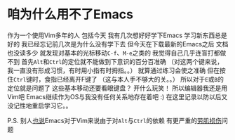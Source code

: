 咱为什么用不了Emacs
===================

作为一个使用Vim多年的人
包括今天
我有几次想好好学下Emacs
学习新东西总是好的
我已经忘记前几次是为什么没有学下去
但今天在下载最新的Emacs之后
文档也没读多少
就发现对基本的光标移动`C-f`、`M-e`之类的
我觉得自己几乎连盲打都做不到
首先`Alt`和`Ctrl`的定位就不能做到下意识的百分百准确
（对这两个键来说，我一直没有形成习惯，有时用小指有时拇指。。）
就算通过练习会使之准确
但在按住`Ctrl`键时，食指已经离开F键了
（这与本人手不够大的关。。）
所以对于`E`或`B`的定位就是问题了
这些基本移动还要看眼键盘？
开什么玩笑！
所以编辑器我还是用Vim吧
Emacs继续作为OS与我没有任何关系地存在着吧 :)
在这里记录以防以后又没记性地重启学习它。。

P.S.
别人[也说](http://stackoverflow.com/a/1433315/665869)Emacs对于Vim来说由于对`Alt`与`Ctrl`的依赖
有更严重的[劳肌损伤](http://en.wikipedia.org/wiki/Emacs#.22Emacs_pinky.22)问题
